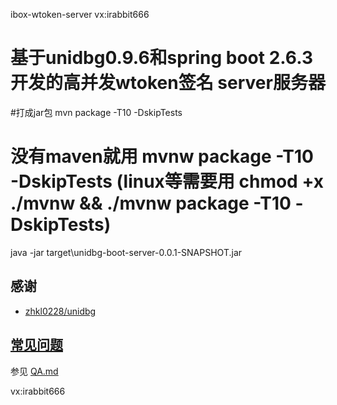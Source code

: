 ibox-wtoken-server
vx:irabbit666

# 基于unidbg0.9.6和spring boot 2.6.3开发的高并发wtoken签名    server服务器
#打成jar包
mvn package -T10 -DskipTests
# 没有maven就用 mvnw package -T10 -DskipTests (linux等需要用 chmod +x ./mvnw && ./mvnw package -T10 -DskipTests)

java -jar target\unidbg-boot-server-0.0.1-SNAPSHOT.jar

## 感谢

- [zhkl0228/unidbg](https://github.com/zhkl0228/unidbg)

## [常见问题](QA.md)

参见  [QA.md](QA.md)

vx:irabbit666
